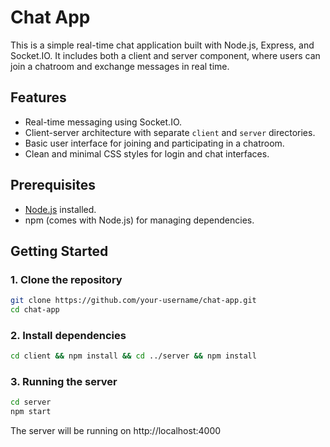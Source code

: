 # Chat App

This is a simple real-time chat application built with Node.js, Express, and Socket.IO. It includes both a client and server component, where users can join a chatroom and exchange messages in real time.

## Features

- Real-time messaging using Socket.IO.
- Client-server architecture with separate `client` and `server` directories.
- Basic user interface for joining and participating in a chatroom.
- Clean and minimal CSS styles for login and chat interfaces.

## Prerequisites

- [Node.js](https://nodejs.org/) installed.
- npm (comes with Node.js) for managing dependencies.

## Getting Started

### 1. Clone the repository

```bash
git clone https://github.com/your-username/chat-app.git
cd chat-app
```

### 2. Install dependencies

```bash
cd client && npm install && cd ../server && npm install
```

### 3. Running the server

```bash
cd server
npm start
```

The server will be running on http://localhost:4000
